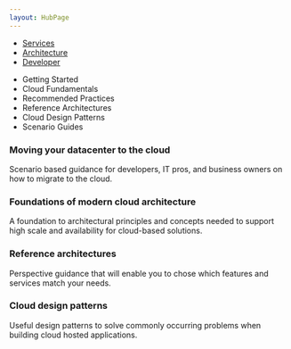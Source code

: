 ```yaml
---
layout: HubPage
---
```

<article id="main">
    <div class="page">
        <div class="hub-pivots">
            <ul>
                <li><a href="../../index.html">Services</a></li>
                <li class="selected"><a href="architecture-hub.html">Architecture</a></li>
                <li><a href="../dev/developer-hub.html">Developer</a></li>
            </ul>
        </div>
        <nav class="hub">
            <ul>
                <li id="hubnav1" onClick="msDocs.functions.doHubMenu('hubnavGroup1', 'hubnav1')" class="selected">Getting Started</li>
                <li id="hubnav2" onClick="msDocs.functions.doHubMenu('hubnavGroup2', 'hubnav2')">Cloud Fundamentals</li>
                <li id="hubnav3" onClick="msDocs.functions.doHubMenu('hubnavGroup3', 'hubnav3')">Recommended Practices</li>
                <li id="hubnav4" onClick="msDocs.functions.doHubMenu('hubnavGroup4', 'hubnav4')">Reference Architectures</li>
                <li id="hubnav5" onClick="msDocs.functions.doHubMenu('hubnavGroup5', 'hubnav5')">Cloud Design Patterns</li>
                <li id="hubnav6" onClick="msDocs.functions.doHubMenu('hubnavGroup6', 'hubnav6')">Scenario Guides</li>
            </ul>
        </nav>
        <div class="coontent">
            <div id="hubnavGroup1" class="selected-children"><div class="hub-2col-row">
                    <div class="hub-2col">
                        <div class="hub-2col-image-text">
                            <h3>Moving your datacenter to the cloud</h3>
                            <p>Scenario based guidance for developers, IT pros, and business owners on how to migrate to the cloud.</p>
                        </div>
                    </div><div class="hub-2col">
                        <div class="hub-2col-image-text">
                            <h3>Foundations of modern cloud architecture</h3>
                            <p>A foundation to architectural principles and concepts needed to support high scale and availability for cloud-based solutions.</p>
                        </div>
                    </div>
                </div>			
                <div class="hub-2col-row">
                    <div class="hub-2col">
                        <div class="hub-2col-image-text">
                            <h3>Reference architectures</h3>
                            <p>Perspective guidance that will enable you to chose which features and services match your needs.</p>
                        </div>
                    </div><div class="hub-2col">
                        <div class="hub-2col-image-text">
                            <h3>Cloud design patterns</h3>
                            <p>Useful design patterns to solve commonly occurring problems when building cloud hosted applications.</p>
                        </div>
                    </div>
                </div>	
            </div>
            <div id="hubnavGroup2" class="selected-children" style="display:none;">
                cloud fundamentals content
            </div>
            <div id="hubnavGroup3" class="selected-children" style="display:none;">
                recommended practices content
            </div>
            <div id="hubnavGroup4" class="selected-children" style="display:none;">
                reference architectures content
            </div>
            <div id="hubnavGroup5" class="selected-children" style="display:none;">
                cloud design patterns content
            </div>
            <div id="hubnavGroup6" class="selected-children" style="display:none;">
                scenario guides content
            </div>
        </div> 
    </div>
</article>